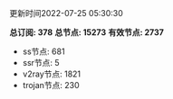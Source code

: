 更新时间2022-07-25 05:30:30

**总订阅: 378**
**总节点: 15273**
**有效节点: 2737**
- ss节点: 681
- ssr节点: 5
- v2ray节点: 1821
- trojan节点: 230
